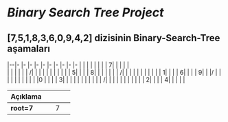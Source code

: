 # ***Binary Search Tree Project***

## [7,5,1,8,3,6,0,9,4,2] dizisinin Binary-Search-Tree aşamaları

|--|- |- |- |- |- |- |- |- |- |- |
|  |  |  |  |  |  | 7|  |  |  |  |  
|  |  |  |  |  | /|  | \|  |  |  | 
|  |  |  |  | 5|  |  |  | 8|  |  | 
|  |  |  | /|  | \|  |  |  | \|  | 
|  |  | 1|  |  |  | 6|  |  |  | 9|
|  |/ |  | \|  |  |  |  |  |  |  |
|0 |  |  |  | 3|  |  |  |  |  |  |
|  |  |  | /|  | \|  |  |  |  |  |
|  |  | 2|  |  |  | 4|  |  |  |  |

|     Açıklama    |  |  |  |
|--               |- |- |- |
|**root=7**       |  | 7|  |
